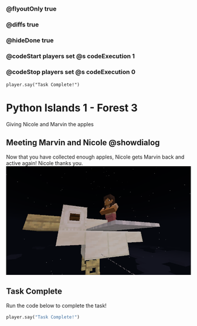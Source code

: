 ### @flyoutOnly true
### @diffs true
### @hideDone true
### @codeStart players set @s codeExecution 1
### @codeStop players set @s codeExecution 0

```template
player.say("Task Complete!")
```


# Python Islands 1 - Forest 3
Giving Nicole and Marvin the apples

## Meeting Marvin and Nicole @showdialog
Now that you have collected enough apples, Nicole gets Marvin back and active again! Nicole thanks you.
![Cover image of Nicole and Marvin](https://raw.githubusercontent.com/CausewayDigital/Minecraft-EE-MakeCode/refs/heads/master/tutorials/python-islands/island-1/forest/cover3.png)

## Task Complete
Run the code below to complete the task!

```python
player.say("Task Complete!")
```
